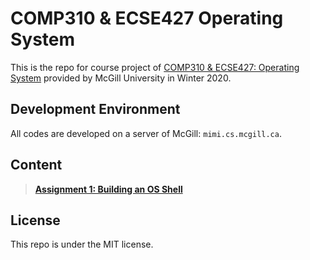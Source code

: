 # **COMP310 & ECSE427 Operating System**  
This is the repo for course project of [COMP310 & ECSE427: Operating System](https://www.mcgill.ca/study/2019-2020/courses/comp-310) provided by McGill University in Winter 2020.  

## Development Environment  
All codes are developed on a server of McGill: `mimi.cs.mcgill.ca`.  

## Content  
> [**Assignment 1: Building an OS Shell**](https://github.com/Catosine/COMP310-ECSE427-Operating-System/tree/master/assignment1)

## License  
This repo is under the MIT license.
